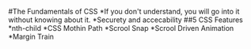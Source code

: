 #The Fundamentals of CSS
*If you don't understand, you will go into it without knowing about it.
*Securety and accecability 
##5 CSS Features
*nth-child
*CSS Mothin Path
*Scrool Snap
*Scrool Driven Animation
*Margin Train
